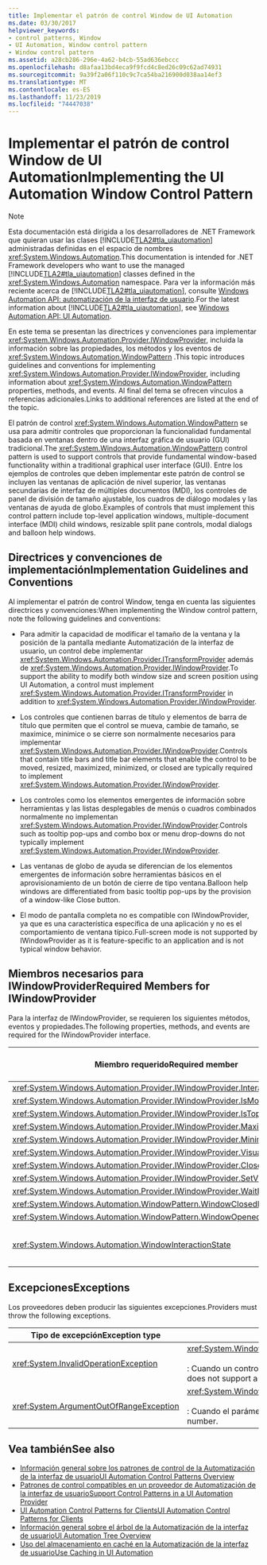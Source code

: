 ```yaml
---
title: Implementar el patrón de control Window de UI Automation
ms.date: 03/30/2017
helpviewer_keywords:
- control patterns, Window
- UI Automation, Window control pattern
- Window control pattern
ms.assetid: a28cb286-296e-4a62-b4cb-55ad636ebccc
ms.openlocfilehash: d8afaa13bd4eca9f9fcd4c8ed26c09c62ad74931
ms.sourcegitcommit: 9a39f2a06f110c9c7ca54ba216900d038aa14ef3
ms.translationtype: MT
ms.contentlocale: es-ES
ms.lasthandoff: 11/23/2019
ms.locfileid: "74447038"
---
```

# <a name="implementing-the-ui-automation-window-control-pattern"></a><span data-ttu-id="062ad-102">Implementar el patrón de control Window de UI Automation</span><span class="sxs-lookup"><span data-stu-id="062ad-102">Implementing the UI Automation Window Control Pattern</span></span>
> [!NOTE]
> <span data-ttu-id="062ad-103">Esta documentación está dirigida a los desarrolladores de .NET Framework que quieran usar las clases [!INCLUDE[TLA2#tla_uiautomation](../../../includes/tla2sharptla-uiautomation-md.md)] administradas definidas en el espacio de nombres <xref:System.Windows.Automation>.</span><span class="sxs-lookup"><span data-stu-id="062ad-103">This documentation is intended for .NET Framework developers who want to use the managed [!INCLUDE[TLA2#tla_uiautomation](../../../includes/tla2sharptla-uiautomation-md.md)] classes defined in the <xref:System.Windows.Automation> namespace.</span></span> <span data-ttu-id="062ad-104">Para ver la información más reciente acerca de [!INCLUDE[TLA2#tla_uiautomation](../../../includes/tla2sharptla-uiautomation-md.md)], consulte [Windows Automation API: automatización de la interfaz de usuario](/windows/win32/winauto/entry-uiauto-win32).</span><span class="sxs-lookup"><span data-stu-id="062ad-104">For the latest information about [!INCLUDE[TLA2#tla_uiautomation](../../../includes/tla2sharptla-uiautomation-md.md)], see [Windows Automation API: UI Automation](/windows/win32/winauto/entry-uiauto-win32).</span></span>  
  
 <span data-ttu-id="062ad-105">En este tema se presentan las directrices y convenciones para implementar <xref:System.Windows.Automation.Provider.IWindowProvider>, incluida la información sobre las propiedades, los métodos y los eventos de <xref:System.Windows.Automation.WindowPattern> .</span><span class="sxs-lookup"><span data-stu-id="062ad-105">This topic introduces guidelines and conventions for implementing <xref:System.Windows.Automation.Provider.IWindowProvider>, including information about <xref:System.Windows.Automation.WindowPattern> properties, methods, and events.</span></span> <span data-ttu-id="062ad-106">Al final del tema se ofrecen vínculos a referencias adicionales.</span><span class="sxs-lookup"><span data-stu-id="062ad-106">Links to additional references are listed at the end of the topic.</span></span>  
  
 <span data-ttu-id="062ad-107">El patrón de control <xref:System.Windows.Automation.WindowPattern> se usa para admitir controles que proporcionan la funcionalidad fundamental basada en ventanas dentro de una interfaz gráfica de usuario (GUI) tradicional.</span><span class="sxs-lookup"><span data-stu-id="062ad-107">The <xref:System.Windows.Automation.WindowPattern> control pattern is used to support controls that provide fundamental window-based functionality within a traditional graphical user interface (GUI).</span></span> <span data-ttu-id="062ad-108">Entre los ejemplos de controles que deben implementar este patrón de control se incluyen las ventanas de aplicación de nivel superior, las ventanas secundarias de interfaz de múltiples documentos (MDI), los controles de panel de división de tamaño ajustable, los cuadros de diálogo modales y las ventanas de ayuda de globo.</span><span class="sxs-lookup"><span data-stu-id="062ad-108">Examples of controls that must implement this control pattern include top-level application windows, multiple-document interface (MDI) child windows, resizable split pane controls, modal dialogs and balloon help windows.</span></span>  
  
<a name="Implementation_Guidelines_and_Conventions"></a>   
## <a name="implementation-guidelines-and-conventions"></a><span data-ttu-id="062ad-109">Directrices y convenciones de implementación</span><span class="sxs-lookup"><span data-stu-id="062ad-109">Implementation Guidelines and Conventions</span></span>  
 <span data-ttu-id="062ad-110">Al implementar el patrón de control Window, tenga en cuenta las siguientes directrices y convenciones:</span><span class="sxs-lookup"><span data-stu-id="062ad-110">When implementing the Window control pattern, note the following guidelines and conventions:</span></span>  
  
- <span data-ttu-id="062ad-111">Para admitir la capacidad de modificar el tamaño de la ventana y la posición de la pantalla mediante Automatización de la interfaz de usuario, un control debe implementar <xref:System.Windows.Automation.Provider.ITransformProvider> además de <xref:System.Windows.Automation.Provider.IWindowProvider>.</span><span class="sxs-lookup"><span data-stu-id="062ad-111">To support the ability to modify both window size and screen position using UI Automation, a control must implement <xref:System.Windows.Automation.Provider.ITransformProvider> in addition to <xref:System.Windows.Automation.Provider.IWindowProvider>.</span></span>  
  
- <span data-ttu-id="062ad-112">Los controles que contienen barras de título y elementos de barra de título que permiten que el control se mueva, cambie de tamaño, se maximice, minimice o se cierre son normalmente necesarios para implementar <xref:System.Windows.Automation.Provider.IWindowProvider>.</span><span class="sxs-lookup"><span data-stu-id="062ad-112">Controls that contain title bars and title bar elements that enable the control to be moved, resized, maximized, minimized, or closed are typically required to implement <xref:System.Windows.Automation.Provider.IWindowProvider>.</span></span>  
  
- <span data-ttu-id="062ad-113">Los controles como los elementos emergentes de información sobre herramientas y las listas desplegables de menús o cuadros combinados normalmente no implementan <xref:System.Windows.Automation.Provider.IWindowProvider>.</span><span class="sxs-lookup"><span data-stu-id="062ad-113">Controls such as tooltip pop-ups and combo box or menu drop-downs do not typically implement <xref:System.Windows.Automation.Provider.IWindowProvider>.</span></span>  
  
- <span data-ttu-id="062ad-114">Las ventanas de globo de ayuda se diferencian de los elementos emergentes de información sobre herramientas básicos en el aprovisionamiento de un botón de cierre de tipo ventana.</span><span class="sxs-lookup"><span data-stu-id="062ad-114">Balloon help windows are differentiated from basic tooltip pop-ups by the provision of a window-like Close button.</span></span>  
  
- <span data-ttu-id="062ad-115">El modo de pantalla completa no es compatible con IWindowProvider, ya que es una característica específica de una aplicación y no es el comportamiento de ventana típico.</span><span class="sxs-lookup"><span data-stu-id="062ad-115">Full-screen mode is not supported by IWindowProvider as it is feature-specific to an application and is not typical window behavior.</span></span>  
  
<a name="Required_Members_for_IWindowProvider"></a>   
## <a name="required-members-for-iwindowprovider"></a><span data-ttu-id="062ad-116">Miembros necesarios para IWindowProvider</span><span class="sxs-lookup"><span data-stu-id="062ad-116">Required Members for IWindowProvider</span></span>  
 <span data-ttu-id="062ad-117">Para la interfaz de IWindowProvider, se requieren los siguientes métodos, eventos y propiedades.</span><span class="sxs-lookup"><span data-stu-id="062ad-117">The following properties, methods, and events are required for the IWindowProvider interface.</span></span>  
  
|<span data-ttu-id="062ad-118">Miembro requerido</span><span class="sxs-lookup"><span data-stu-id="062ad-118">Required member</span></span>|<span data-ttu-id="062ad-119">Tipo de miembro</span><span class="sxs-lookup"><span data-stu-id="062ad-119">Member type</span></span>|<span data-ttu-id="062ad-120">Notas</span><span class="sxs-lookup"><span data-stu-id="062ad-120">Notes</span></span>|  
|---------------------|-----------------|-----------|  
|<xref:System.Windows.Automation.Provider.IWindowProvider.InteractionState%2A>|<span data-ttu-id="062ad-121">Propiedad</span><span class="sxs-lookup"><span data-stu-id="062ad-121">Property</span></span>|<span data-ttu-id="062ad-122">Ninguno</span><span class="sxs-lookup"><span data-stu-id="062ad-122">None</span></span>|  
|<xref:System.Windows.Automation.Provider.IWindowProvider.IsModal%2A>|<span data-ttu-id="062ad-123">Propiedad</span><span class="sxs-lookup"><span data-stu-id="062ad-123">Property</span></span>|<span data-ttu-id="062ad-124">Ninguno</span><span class="sxs-lookup"><span data-stu-id="062ad-124">None</span></span>|  
|<xref:System.Windows.Automation.Provider.IWindowProvider.IsTopmost%2A>|<span data-ttu-id="062ad-125">Propiedad</span><span class="sxs-lookup"><span data-stu-id="062ad-125">Property</span></span>|<span data-ttu-id="062ad-126">Ninguno</span><span class="sxs-lookup"><span data-stu-id="062ad-126">None</span></span>|  
|<xref:System.Windows.Automation.Provider.IWindowProvider.Maximizable%2A>|<span data-ttu-id="062ad-127">Propiedad</span><span class="sxs-lookup"><span data-stu-id="062ad-127">Property</span></span>|<span data-ttu-id="062ad-128">Ninguno</span><span class="sxs-lookup"><span data-stu-id="062ad-128">None</span></span>|  
|<xref:System.Windows.Automation.Provider.IWindowProvider.Minimizable%2A>|<span data-ttu-id="062ad-129">Propiedad</span><span class="sxs-lookup"><span data-stu-id="062ad-129">Property</span></span>|<span data-ttu-id="062ad-130">Ninguno</span><span class="sxs-lookup"><span data-stu-id="062ad-130">None</span></span>|  
|<xref:System.Windows.Automation.Provider.IWindowProvider.VisualState%2A>|<span data-ttu-id="062ad-131">Propiedad</span><span class="sxs-lookup"><span data-stu-id="062ad-131">Property</span></span>|<span data-ttu-id="062ad-132">Ninguno</span><span class="sxs-lookup"><span data-stu-id="062ad-132">None</span></span>|  
|<xref:System.Windows.Automation.Provider.IWindowProvider.Close%2A>|<span data-ttu-id="062ad-133">Método</span><span class="sxs-lookup"><span data-stu-id="062ad-133">Method</span></span>|<span data-ttu-id="062ad-134">Ninguno</span><span class="sxs-lookup"><span data-stu-id="062ad-134">None</span></span>|  
|<xref:System.Windows.Automation.Provider.IWindowProvider.SetVisualState%2A>|<span data-ttu-id="062ad-135">Método</span><span class="sxs-lookup"><span data-stu-id="062ad-135">Method</span></span>|<span data-ttu-id="062ad-136">Ninguno</span><span class="sxs-lookup"><span data-stu-id="062ad-136">None</span></span>|  
|<xref:System.Windows.Automation.Provider.IWindowProvider.WaitForInputIdle%2A>|<span data-ttu-id="062ad-137">Método</span><span class="sxs-lookup"><span data-stu-id="062ad-137">Method</span></span>|<span data-ttu-id="062ad-138">Ninguno</span><span class="sxs-lookup"><span data-stu-id="062ad-138">None</span></span>|  
|<xref:System.Windows.Automation.WindowPattern.WindowClosedEvent>|<span data-ttu-id="062ad-139">Evento</span><span class="sxs-lookup"><span data-stu-id="062ad-139">Event</span></span>|<span data-ttu-id="062ad-140">Ninguno</span><span class="sxs-lookup"><span data-stu-id="062ad-140">None</span></span>|  
|<xref:System.Windows.Automation.WindowPattern.WindowOpenedEvent>|<span data-ttu-id="062ad-141">Evento</span><span class="sxs-lookup"><span data-stu-id="062ad-141">Event</span></span>|<span data-ttu-id="062ad-142">Ninguno</span><span class="sxs-lookup"><span data-stu-id="062ad-142">None</span></span>|  
|<xref:System.Windows.Automation.WindowInteractionState>|<span data-ttu-id="062ad-143">Evento</span><span class="sxs-lookup"><span data-stu-id="062ad-143">Event</span></span>|<span data-ttu-id="062ad-144">No se garantiza que sea <xref:System.Windows.Automation.WindowInteractionState.ReadyForUserInteraction></span><span class="sxs-lookup"><span data-stu-id="062ad-144">Is not guaranteed to be <xref:System.Windows.Automation.WindowInteractionState.ReadyForUserInteraction></span></span>|  
  
<a name="Exceptions"></a>   
## <a name="exceptions"></a><span data-ttu-id="062ad-145">Excepciones</span><span class="sxs-lookup"><span data-stu-id="062ad-145">Exceptions</span></span>  
 <span data-ttu-id="062ad-146">Los proveedores deben producir las siguientes excepciones.</span><span class="sxs-lookup"><span data-stu-id="062ad-146">Providers must throw the following exceptions.</span></span>  
  
|<span data-ttu-id="062ad-147">Tipo de excepción</span><span class="sxs-lookup"><span data-stu-id="062ad-147">Exception type</span></span>|<span data-ttu-id="062ad-148">Condición</span><span class="sxs-lookup"><span data-stu-id="062ad-148">Condition</span></span>|  
|--------------------|---------------|  
|<xref:System.InvalidOperationException>|<xref:System.Windows.Automation.Provider.IWindowProvider.SetVisualState%2A><br /><br /> <span data-ttu-id="062ad-149">: Cuando un control no admite un comportamiento solicitado.</span><span class="sxs-lookup"><span data-stu-id="062ad-149">-   When a control does not support a requested behavior.</span></span>|  
|<xref:System.ArgumentOutOfRangeException>|<xref:System.Windows.Automation.Provider.IWindowProvider.WaitForInputIdle%2A><br /><br /> <span data-ttu-id="062ad-150">: Cuando el parámetro no es un número válido.</span><span class="sxs-lookup"><span data-stu-id="062ad-150">-   When the parameter is not a valid number.</span></span>|  
  
## <a name="see-also"></a><span data-ttu-id="062ad-151">Vea también</span><span class="sxs-lookup"><span data-stu-id="062ad-151">See also</span></span>

- [<span data-ttu-id="062ad-152">Información general sobre los patrones de control de la Automatización de la interfaz de usuario</span><span class="sxs-lookup"><span data-stu-id="062ad-152">UI Automation Control Patterns Overview</span></span>](ui-automation-control-patterns-overview.md)
- [<span data-ttu-id="062ad-153">Patrones de control compatibles en un proveedor de Automatización de la interfaz de usuario</span><span class="sxs-lookup"><span data-stu-id="062ad-153">Support Control Patterns in a UI Automation Provider</span></span>](support-control-patterns-in-a-ui-automation-provider.md)
- [<span data-ttu-id="062ad-154">UI Automation Control Patterns for Clients</span><span class="sxs-lookup"><span data-stu-id="062ad-154">UI Automation Control Patterns for Clients</span></span>](ui-automation-control-patterns-for-clients.md)
- [<span data-ttu-id="062ad-155">Información general sobre el árbol de la Automatización de la interfaz de usuario</span><span class="sxs-lookup"><span data-stu-id="062ad-155">UI Automation Tree Overview</span></span>](ui-automation-tree-overview.md)
- [<span data-ttu-id="062ad-156">Uso del almacenamiento en caché en la Automatización de la interfaz de usuario</span><span class="sxs-lookup"><span data-stu-id="062ad-156">Use Caching in UI Automation</span></span>](use-caching-in-ui-automation.md)
